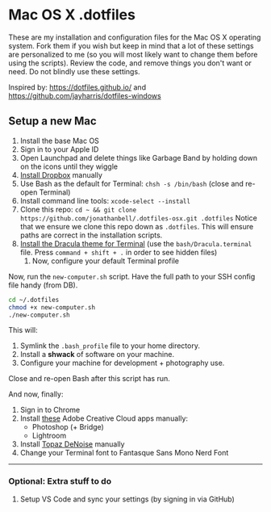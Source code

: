 # Mac OS X .dotfiles

These are my installation and configuration files for the Mac OS X operating
system. Fork them if you wish but keep in mind that a lot of these settings are
personalized to me (so you will most likely want to change them before using the
scripts). Review the code, and remove things you don't want or need. Do not
blindly use these settings.

Inspired by: <https://dotfiles.github.io/> and
<https://github.com/jayharris/dotfiles-windows>

## Setup a new Mac

1. Install the base Mac OS
1. Sign in to your Apple ID
1. Open Launchpad and delete things like Garbage Band by holding down on the icons until they wiggle
1. [Install Dropbox](https://www.dropbox.com/install) manually
1. Use Bash as the default for Terminal: `chsh -s /bin/bash` (close and re-open Terminal)
1. Install command line tools: `xcode-select --install`
1. Clone this repo: `cd ~ && git clone
   https://github.com/jonathanbell/.dotfiles-osx.git .dotfiles` Notice that we
   ensure we clone this repo down as `.dotfiles`. This will ensure paths are
   correct in the installation scripts.
1. [Install the Dracula theme for Terminal](https://draculatheme.com/terminal/)
   (use the `bash/Dracula.terminal` file. Press `command + shift + .` in order
   to see hidden files)
     1. Now, configure your default Terminal profile

Now, run the `new-computer.sh` script. Have the full path to your SSH config
file handy (from DB).

```bash
cd ~/.dotfiles
chmod +x new-computer.sh
./new-computer.sh
```

This will:

1. Symlink the `.bash_profile` file to your home directory.
2. Install a **shwack** of software on your machine.
3. Configure your machine for development + photography use.

Close and re-open Bash after this script has run.

And now, finally:

1. Sign in to Chrome
1. Install [these](https://creativecloud.adobe.com/apps/all/desktop/pdp/photoshop) Adobe Creative Cloud apps manually:
    - Photoshop (+ Bridge)
    - Lightroom
1. Install [Topaz DeNoise](https://topazlabs.com/downloads/) manually
1. Change your Terminal font to Fantasque Sans Mono Nerd Font

---

### Optional: Extra stuff to do

1. Setup VS Code and sync your settings (by signing in via GitHub)
